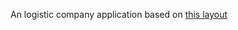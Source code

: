 An logistic company application based on [this layout](https://www.figma.com/file/7bvZv9XVEVYydF4HqdHCdF/Transport-and-Logistics-Webflow-Website-Template-(Community)?node-id=0%3A1&mode=dev)
